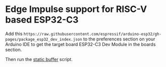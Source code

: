 # Edge Impulse support for RISC-V based ESP32-C3
 
Add this ```https://raw.githubusercontent.com/espressif/arduino-esp32/gh-pages/package_esp32_dev_index.json``` to the preferences section on your Arduino IDE to get the target board ESP32-C3 Dev Module in the boards section.

Then run the [static buffer](https://github.com/arijitdas123student/esp32c3-ei/blob/master/ESP32-C3-Motion_inferencing/examples/static_buffer/static_buffer.ino) script.